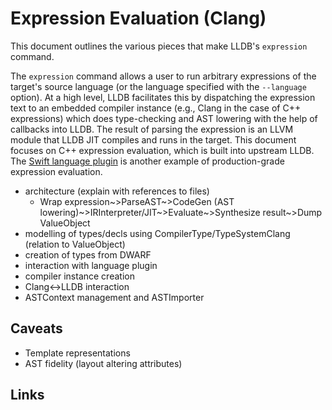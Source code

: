 # Expression Evaluation (Clang)

This document outlines the various pieces that make
LLDB's `expression` command.

The `expression` command allows a user to run arbitrary
expressions of the target's source language (or the language
specified with the `--language` option). At a high level, LLDB
facilitates this by dispatching the expression text to an
embedded compiler instance (e.g., Clang in the case of C++
expressions) which does type-checking and AST lowering with
the help of callbacks into LLDB. The result of parsing the
expression is an LLVM module that LLDB JIT compiles and runs
in the target. This document focuses on C++ expression evaluation,
which is built into upstream LLDB. The [Swift language plugin](https://github.com/swiftlang/llvm-project/tree/next/lldb/source/Plugins/LanguageRuntime/Swift) is
another example of production-grade expression evaluation.

- architecture (explain with references to files)
  - Wrap expression~>ParseAST~>CodeGen (AST lowering)~>IRInterpreter/JIT~>Evaluate~>Synthesize result~>Dump ValueObject
- modelling of types/decls using CompilerType/TypeSystemClang (relation to ValueObject)
- creation of types from DWARF
- interaction with language plugin
- compiler instance creation
- Clang<->LLDB interaction
- ASTContext management and ASTImporter

## Caveats

* Template representations
* AST fidelity (layout altering attributes)

## Links
